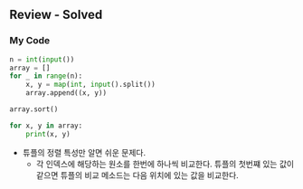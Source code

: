 ## Review - Solved
### My Code
```python
n = int(input())
array = []
for _ in range(n):
    x, y = map(int, input().split())
    array.append((x, y))

array.sort()

for x, y in array:
    print(x, y)

```
- 튜플의 정렬 특성만 알면 쉬운 문제다.  
  - 각 인덱스에 해당하는 원소를 한번에 하나씩 비교한다. 튜플의 첫번쨰 있는 값이 같으면 튜플의 비교 메소드는 다음 위치에 있는 값을 비교한다.
